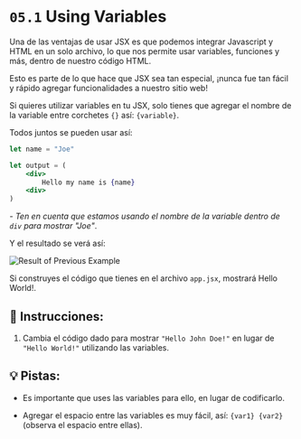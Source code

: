 # `05.1` Using Variables

Una de las ventajas de usar JSX es que podemos integrar Javascript y HTML en un solo archivo, lo que nos permite usar variables, funciones y más, dentro de nuestro código HTML.

Esto es parte de lo que hace que JSX sea tan especial, ¡nunca fue tan fácil y rápido agregar funcionalidades a nuestro sitio web!

Si quieres utilizar variables en tu JSX, solo tienes que agregar el nombre de la variable entre corchetes `{}` así: `{variable}`.

Todos juntos se pueden usar así:

```jsx
let name = "Joe"

let output = (
    <div>
        Hello my name is {name}
    <div>
)
```

*- Ten en cuenta que estamos usando el nombre de la variable dentro de `div` para mostrar "Joe"*.

Y el resultado se verá así:

![Result of Previous Example](../../.learn/assets/05-using-variables.png)

Si construyes el código que tienes en el archivo `app.jsx`, mostrará Hello World!.

## 📝 Instrucciones:

1. Cambia el código dado para mostrar `"Hello John Doe!"` en lugar de `"Hello World!"` utilizando las variables.

## 💡 Pistas:

+ Es importante que uses las variables para ello, en lugar de codificarlo.

+ Agregar el espacio entre las variables es muy fácil, así: `{var1} {var2}` (observa el espacio entre ellas).